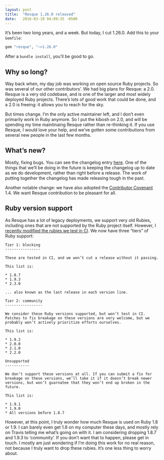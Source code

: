 ```yaml
---
layout: post
title:  "Resque 1.26.0 released"
date:   2016-03-10 04:09:35 -0500
---
```


It’s been two long years, and a week. But today, I cut 1.26.0. Add this to your
`Gemfile`:

```ruby
gem "resque", "~>1.26.0"
```

After a `bundle install`, you’ll be good to go.

## Why so long?

Way back when, my day job was working on open source Ruby projects. So was
several of our other contributors’. We had big plans for Resque: a 2.0. Resque
is a very old codebase, and is one of the larger and most widely deployed Ruby
projects. There’s lots of good work that could be done, and a 2.0 is freeing:
it allows you to reach for the sky.

But times change. I’m the only active maintainer left, and I don’t even
primarily work in Ruby anymore. So I put the kibosh on 2.0, and will be
spending my time maintinaing Resque rather than re-thinking it. If you
use Resque, I would love your help, and we’ve gotten some contributions
from several new people in the last few months.

## What’s new?

Mostly, fixing bugs. You can see the changelog entry [here][changelog]. One of
the things that we’ll be doing in the future is keeping the changelog up to date
as we do development, rather than right before a release. The work of putting
together the changelog has made releasing tough in the past.

[changelog]: https://github.com/resque/resque/blob/master/HISTORY.md#1260-2016-03-10

Another notable change: we have also adopted the [Contributor Covenant] 1.4.
We want Resque contribution to be pleasant for all.

[Contributor Covenant]: http://contributor-covenant.org/

## Ruby version support

As Resque has a lot of legacy deployments, we support very old Rubies, including
ones that are not supported by the Ruby project itself. However, I [recently
modified the rubies we test in CI][ci]. We now have three “tiers” of Ruby support:

```
Tier 1: blocking
----------------

These are tested in CI, and we won’t cut a release without it passing.

This list is:

* 1.8.7
* 1.9.3
* 2.3.0

... also known as the last release in each version line.

Tier 2: community
-----------------

We consider these Ruby versions supported, but won’t test in CI.
Patches to fix breakage on these versions are very welcome, but we
probably won’t actively prioritize efforts ourselves.

This list is:

* 1.9.2
* 2.0.0
* 2.1.0
* 2.2.0

Unsupported
-----------

We don’t support these versions at all. If you can submit a fix for
breakage on these versions, we’ll take it if it doesn’t break newer
versions, but won’t guarnatee that they won’t end up broken in the
future.

This list is:

* 1.9.1
* 1.9.0
* All versions before 1.8.7
```

[ci]: https://github.com/resque/resque/commit/2fda1d6dae0b7570a5e76606c81a236a9110c408

However, at this point, I truly wonder how much Resque is used on Ruby 1.8 or
1.9. I can barely even get 1.8 on my computer these days, and mostly rely on
Travis telling me what’s going on with it. I am considering dropping 1.8.7 and
1.9.3 to ‘community’. If you don’t want that to happen, please get in touch.
I mostly am just wondering if I’m doing this work for no real reason, not
because I truly want to drop these rubies. It’s one less thing to worry about.
